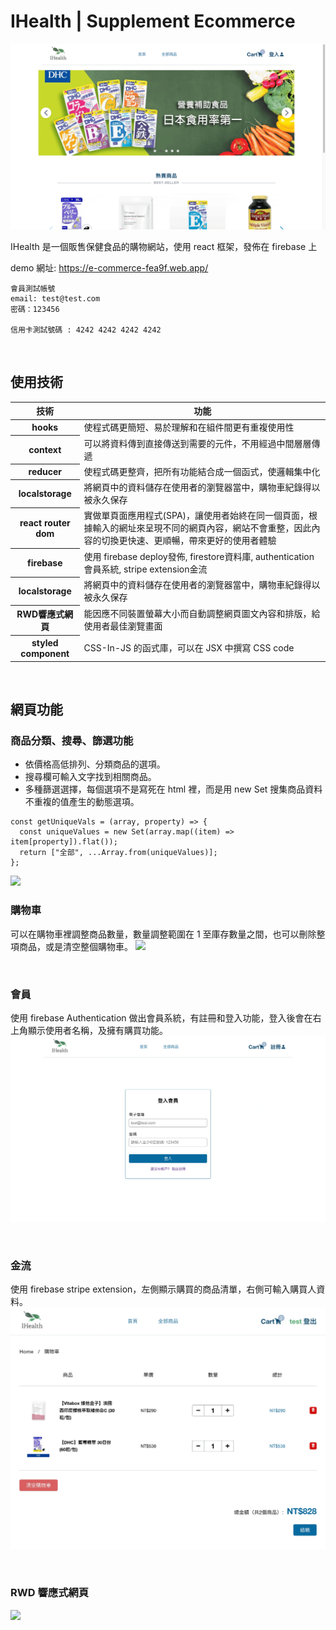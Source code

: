 # IHealth | Supplement Ecommerce

<img src="./src/assets/readmeImgs/main.gif">

IHealth 是一個販售保健食品的購物網站，使用 react 框架，發佈在 firebase 上

demo 網址: https://e-commerce-fea9f.web.app/

```
會員測試帳號
email: test@test.com
密碼：123456

信用卡測試號碼 : 4242 4242 4242 4242
```

<br/>

## 使用技術

<table>
  <thead>
    <tr>
      <th>技術</th>
      <th>功能</th>
    </tr>
  </thead>
  <tbody>
    <tr>
      <th>hooks</th>
      <td>使程式碼更簡短、易於理解和在組件間更有重複使用性</td>
    </tr>
    <tr>
      <th>context</th>
      <td>可以將資料傳到直接傳送到需要的元件，不用經過中間層層傳遞</td>
    </tr>
    <tr>
      <th>reducer</th>
      <td>使程式碼更整齊，把所有功能結合成一個函式，使邏輯集中化</td>
    </tr>
    <tr>
      <th>localstorage</th>
      <td>將網頁中的資料儲存在使用者的瀏覽器當中，購物車紀錄得以被永久保存</td>
    </tr>
    <tr>
      <th>react router dom</th>
      <td> 實做單頁面應用程式(SPA)，讓使用者始終在同一個頁面，根據輸入的網址來呈現不同的網頁內容，網站不會重整，因此內容的切換更快速、更順暢，帶來更好的使用者體驗</td>
    </tr>
    <tr>
      <th>firebase</th>
      <td>使用 firebase deploy發佈, firestore資料庫, authentication會員系統, stripe extension金流</td>
    </tr>
     <tr>
      <th>localstorage</th>
      <td>將網頁中的資料儲存在使用者的瀏覽器當中，購物車紀錄得以被永久保存</td>
    </tr>
    <tr>
      <th>RWD響應式網頁</th>
      <td>能因應不同裝置螢幕大小而自動調整網頁圖文內容和排版，給使用者最佳瀏覽畫面</td>
    </tr>
    <tr>
      <th>styled component</th>
      <td>CSS-In-JS 的函式庫，可以在 JSX 中撰寫 CSS code</td>
    </tr>
  </tbody>
</table>

<br/>

## 網頁功能

### 商品分類、搜尋、篩選功能

- 依價格高低排列、分類商品的選項。
- 搜尋欄可輸入文字找到相關商品。
- 多種篩選選擇，每個選項不是寫死在 html 裡，而是用 new Set 搜集商品資料不重複的值產生的動態選項。

```
const getUniqueVals = (array, property) => {
  const uniqueValues = new Set(array.map((item) => item[property]).flat());
  return ["全部", ...Array.from(uniqueValues)];
};
```

<img src="./src/assets/readmeImgs/filters.gif">

<br>

### 購物車

可以在購物車裡調整商品數量，數量調整範圍在 1 至庫存數量之間，也可以刪除整項商品，或是清空整個購物車。
<img src="./src/assets/readmeImgs/cart.gif">

<br>

### 會員

使用 firebase Authentication 做出會員系統，有註冊和登入功能，登入後會在右上角顯示使用者名稱，及擁有購買功能。
<img src="./src/assets/readmeImgs/authentication.gif">

<br>

### 金流

使用 firebase stripe extension，左側顯示購買的商品清單，右側可輸入購買人資料。
<img src="./src/assets/readmeImgs/stripe.gif">

<br>

### RWD 響應式網頁

<img src="./src/assets/readmeImgs/rwd.gif">
